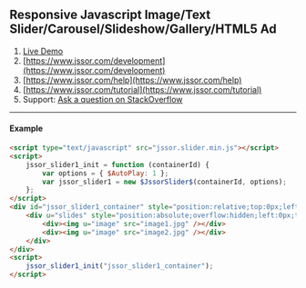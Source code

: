 
Responsive Javascript Image/Text Slider/Carousel/Slideshow/Gallery/HTML5 Ad
--------------------------------------

1. [Live Demo](https://www.jssor.com)
2. [https://www.jssor.com/development](https://www.jssor.com/development)
2. [https://www.jssor.com/help](https://www.jssor.com/help)
2. [https://www.jssor.com/tutorial](https://www.jssor.com/tutorial)
3. Support: [Ask a question on StackOverflow](https://stackoverflow.com/search?tab=relevance&q=jssor)

--------------------------------------
#### Example
```html
<script type="text/javascript" src="jssor.slider.min.js"></script>
<script>
    jssor_slider1_init = function (containerId) {
        var options = { $AutoPlay: 1 };
        var jssor_slider1 = new $JssorSlider$(containerId, options);
    };
</script>
<div id="jssor_slider1_container" style="position:relative;top:0px;left:0px;width:600px;height:300px;">
    <div u="slides" style="position:absolute;overflow:hidden;left:0px;top:0px;width:600px;height:300px;">
        <div><img u="image" src="image1.jpg" /></div>
        <div><img u="image" src="image2.jpg" /></div>
    </div>
</div>
<script>
    jssor_slider1_init("jssor_slider1_container");
</script>
```